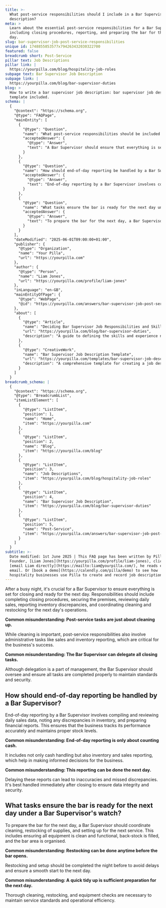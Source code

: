 ```yaml
---
title: >-
  What post-service responsibilities should I include in a Bar Supervisor job
  description?
meta: >
  Learn about the essential post-service responsibilities for a Bar Supervisor,
  including closing procedures, reporting, and preparing the bar for the next
  day.
slug: bar-supervisor-job-post-service-responsibilities
unique id: 1748855853577x794263432030322700
featured: false
breadcrumb short: Post-Service
pillar text: Job Descriptions
pillar link: |
  https://yourpilla.com/blog/hospitality-job-roles
subpage text: Bar Supervisor Job Description
subpage link: |
  https://yourpilla.com/blog/bar-supervisor-duties
blog: >
  How to write a bar supervisor job description: bar supervisor job description
  template included.
schema: |
  {
    "@context": "https://schema.org",
    "@type": "FAQPage",
    "mainEntity": [
      {
        "@type": "Question",
        "name": "What post-service responsibilities should be included in a Bar Supervisor job description?",
        "acceptedAnswer": {
          "@type": "Answer",
          "text": "A Bar Supervisor should ensure that everything is set for closing and ready for the next day after a busy night. Responsibilities include completing closing procedures, securing the premises, reviewing daily sales, reporting inventory discrepancies, and coordinating cleaning and restocking for the next day's operations. While cleaning is important, overseeing administrative tasks like sales and inventory reporting is also crucial for business success. The Bar Supervisor should ensure all tasks are completed properly to maintain standards and security."
        }
      },
      {
        "@type": "Question",
        "name": "How should end-of-day reporting be handled by a Bar Supervisor?",
        "acceptedAnswer": {
          "@type": "Answer",
          "text": "End-of-day reporting by a Bar Supervisor involves compiling and reviewing daily sales data, noting any discrepancies in inventory, and preparing financial reports. This ensures the business tracks its performance accurately and maintains proper stock levels. It includes not only cash handling but also inventory and sales reporting, which are essential for making informed decisions. These reports should be handled immediately after closing to ensure data integrity and security."
        }
      },
      {
        "@type": "Question",
        "name": "What tasks ensure the bar is ready for the next day under a Bar Supervisor's watch?",
        "acceptedAnswer": {
          "@type": "Answer",
          "text": "To prepare the bar for the next day, a Bar Supervisor should coordinate cleaning, restocking of supplies, and setting up for the next service. This includes ensuring all equipment is clean and functional, back-stock is filled, and the bar area is organised. Restocking and setup should be completed the night before to avoid delays and ensure a smooth start to the next day. Thorough cleaning, restocking, and equipment checks are necessary to maintain service standards and operational efficiency."
        }
      }
    ],
    "dateModified": "2025-06-01T09:00:00+01:00",
    "publisher": {
      "@type": "Organization",
      "name": "Your Pilla",
      "url": "https://yourpilla.com"
    },
    "author": {
      "@type": "Person",
      "name": "Liam Jones",
      "url": "https://yourpilla.com/profile/liam-jones"
    },
    "inLanguage": "en-GB",
    "mainEntityOfPage": {
      "@type": "WebPage",
      "@id": "https://yourpilla.com/answers/bar-supervisor-job-post-service-responsibilities"
    },
    "about": [
      {
        "@type": "Article",
        "name": "Deciding Bar Supervisor Job Responsibilities and Skills",
        "url": "https://yourpilla.com/blog/bar-supervisor-duties",
        "description": "A guide to defining the skills and experience needed for a Bar Supervisor, covering job responsibilities and essential skills."
      },
      {
        "@type": "CreativeWork",
        "name": "Bar Supervisor Job Description Template",
        "url": "https://yourpilla.com/templates/bar-supervisor-job-description",
        "description": "A comprehensive template for creating a job description for the role of a Bar Supervisor, including detailed responsibilities and requirements."
      }
    ]
  }
breadcrumb_schema: |
  {
    "@context": "https://schema.org",
    "@type": "BreadcrumbList",
    "itemListElement": [
      {
        "@type": "ListItem",
        "position": 1,
        "name": "Home",
        "item": "https://yourpilla.com"
      },
      {
        "@type": "ListItem",
        "position": 2,
        "name": "Blog",
        "item": "https://yourpilla.com/blog"
      },
      {
        "@type": "ListItem",
        "position": 3,
        "name": "Job Descriptions",
        "item": "https://yourpilla.com/blog/hospitality-job-roles"
      },
      {
        "@type": "ListItem",
        "position": 4,
        "name": "Bar Supervisor Job Description",
        "item": "https://yourpilla.com/blog/bar-supervisor-duties"
      },
      {
        "@type": "ListItem",
        "position": 5,
        "name": "Post-Service",
        "item": "https://yourpilla.com/answers/bar-supervisor-job-post-service-responsibilities"
      }
    ]
  }
subtitle: >-
  Date modified: 1st June 2025 | This FAQ page has been written by Pilla
  Founder, [Liam Jones](https://yourpilla.com/profile/liam-jones), click to
  [email Liam directly](https://mailto:liam@yourpilla.com/), he reads every
  email. Or [book a demo](https://calendly.com/pilla/demo) to see how
  hospitality businesses use Pilla to create and record job descriptions.
---
```

After a busy night, it's crucial for a Bar Supervisor to ensure everything is set for closing and ready for the next day. Responsibilities should include completing closing procedures, securing the premises, reviewing daily sales, reporting inventory discrepancies, and coordinating cleaning and restocking for the next day's operations.

**Common misunderstanding: Post-service tasks are just about cleaning up.**

While cleaning is important, post-service responsibilities also involve administrative tasks like sales and inventory reporting, which are critical for the business's success.

**Common misunderstanding: The Bar Supervisor can delegate all closing tasks.**

Although delegation is a part of management, the Bar Supervisor should oversee and ensure all tasks are completed properly to maintain standards and security.

## How should end-of-day reporting be handled by a Bar Supervisor?

End-of-day reporting by a Bar Supervisor involves compiling and reviewing daily sales data, noting any discrepancies in inventory, and preparing financial reports. This ensures that the business tracks its performance accurately and maintains proper stock levels.

**Common misunderstanding: End-of-day reporting is only about counting cash.**

It includes not only cash handling but also inventory and sales reporting, which help in making informed decisions for the business.

**Common misunderstanding: This reporting can be done the next day.**

Delaying these reports can lead to inaccuracies and missed discrepancies. It's best handled immediately after closing to ensure data integrity and security.

## What tasks ensure the bar is ready for the next day under a Bar Supervisor's watch?

To prepare the bar for the next day, a Bar Supervisor should coordinate cleaning, restocking of supplies, and setting up for the next service. This includes ensuring all equipment is clean and functional, back-stock is filled, and the bar area is organised.

**Common misunderstanding: Restocking can be done anytime before the bar opens.**

Restocking and setup should be completed the night before to avoid delays and ensure a smooth start to the next day.

**Common misunderstanding: A quick tidy up is sufficient preparation for the next day.**

Thorough cleaning, restocking, and equipment checks are necessary to maintain service standards and operational efficiency.
